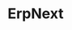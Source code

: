 ---
draft: false
title: ErpNext
content:
  id: erpnext
  name: ErpNext
  logo: /images/applications/crm-erp/erpnext/logo.png
  website: https://erpnext.com/
  iframe_website: /website-iframe/applications/crm-erp/erpnext
  dashboardImage: /images/applications/crm-erp/erpnext/screenshot-1.jpg
  short_description: ERPNext is the leading open-source enterprise resource planning (ERP) software.
  description: ERPNext is a free and open-source integrated Enterprise Resource Planning software developed by Frappé Technologies Pvt. Ltd. and is built on MariaDB database system using Frappe, a Python based server-side framework. ERPNext is a generic ERP software used by manufacturers, distributors and services companies.
  features:
    - title: Real-time view of accounting books
      description: Open-source accounting dashboards highlight all key performance indicators at a glance. With configurable accounting dimensions and customizable dashboards, ERPNext makes it possible to analyze every component of your business in one place.
    - title: Chart of accounts
      description: The chart of accounts – a configurable tree view for structuring accounting ledgers as desired – is the blueprint of your company. Ledgers act as leaf nodes, while groups can have sub-groups and ledgers within them.
    - title: Journals and payments
      description: With ERPNext, you can maintain a clean and crisp ledger to avoid mismatches when closing accounts, track income and expenses (deferred or accrued), set up notifications for period closing, and control cash flow. Advance payments can be recorded and reconciled in one go.
    - title: Billing and pricing
      description: ERPNext enables you to invoice your customers and chase receivable payments easily, with payment requests and notifications via email or SMS reminders. You can create custom print templates for bills and set up defaults in no time. Item pricing just needs to be configured once, then it will be auto-fetched in all future transactions.
  screenshots:
    - /images/applications/crm-erp/erpnext/screenshot-1.jpg
    - /images/applications/crm-erp/erpnext/screenshot-2.jpg
---